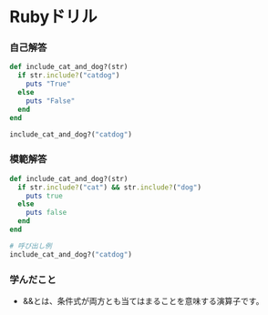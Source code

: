 # Rubyドリル
### 自己解答
```ruby
def include_cat_and_dog?(str)
  if str.include?("catdog")
    puts "True"
  else
    puts "False"
  end
end

include_cat_and_dog?("catdog")
```

### 模範解答
```ruby
def include_cat_and_dog?(str)
  if str.include?("cat") && str.include?("dog")
    puts true
  else
    puts false
  end
end

# 呼び出し例
include_cat_and_dog?("catdog")
```

### 学んだこと
- &&とは、条件式が両方とも当てはまることを意味する演算子です。
